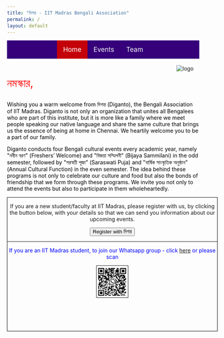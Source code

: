```yaml
---
title: "দিগন্ত - IIT Madras Bengali Association"
permalink: /
layout: default
---
```


<style>
.topnav {
  background-color: #35007a;
  overflow: hidden;
  display:flex;
  justify-content:center;
}

/* Style the links inside the navigation bar */
.topnav a {
  float: left;
  color: #f2f2f2;
  text-align: center;
  padding: 14px 16px;
  text-decoration: none;
  font-size: 17px;
}

/* Change the color of links on hover */
.topnav a:hover {
  background-color: #ddd;
  color: black;
}

/* Add a color to the active/current link */
.topnav a.active {
  background-color: #c4000a;
  color: white;
}

.responsive {
  max-width: 50%;
  height: auto;
}

.responsiveqr {
  max-width: 15%;
  height: auto;
}

.responsivelogo {
  max-width: 13%;
  height: auto;
  float: left;
}

.responsivetext {
  font-size: 3vw;
  color: red;
  height: auto;
}
</style>

<div class="topnav">
<div>
  <a class="active" href="index.html">Home</a>
  <a href="events.html">Events</a>
  <a href="team.html">Team</a>
</div>
</div>
<br>

<img style="float: right; padding-right: 15px; padding-bottom: 1px;" class ="responsive" src="assets/images/logo_nb_iitm.png" alt="logo"/>

<p class="responsivetext">নমস্কার, </p>

<p style="color:black;">
Wishing you a warm welcome from দিগন্ত (Diganto), the Bengali Association of IIT Madras. Diganto is not only an organization that unites all Bengalees who are part of this institute, but it is more like a family where we meet people speaking our native language and share the same culture that brings us the essence of being at home in Chennai. We heartily welcome you to be a part of our family.
</p>

<p style="color:black;">
Diganto conducts four Bengali cultural events every academic year, namely "নবীন বরণ" (Freshers’ Welcome) and "বিজয়া সম্মিলনী" (Bijaya Sammilani) in the odd semester, followed by "সরস্বতী পূজা" (Saraswati Puja) and "বার্ষিক সাংস্কৃতিক অনুষ্ঠান" (Annual Cultural Function) in the even semester. The idea behind these programs is not only to celebrate our culture and food but also the bonds of friendship that we form through these programs. We invite you not only to attend the events but also to participate in them wholeheartedly.
</p>

<div align="center">

<div style="width:550px;height:350px;border:1px solid #000;" align="center">

If you are a new student/faculty at IIT Madras, please register with us, by clicking the button below, with your details so that we can send you information about our upcoming events.

<a href="https://forms.gle/BZstwKMBgcNHNwnd6">
<button class="button button1">Register with দিগন্ত</button>
</a>

<hr>

<p style="color:blue;" align="center"> If you are an IIT Madras student, to join our Whatsapp group - click <a href="https://chat.whatsapp.com/IGDHx5IPmR9FMIqtZ2oQcn">here</a> or please scan </p>

<div align="center">
<img class="responsiveqr" src="assets/images/whatsapp_qr.png" alt="QR_code" border=1px/>
</div>

</div>

</div>